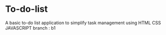 # To-do-list
​A basic to-do list application to simplify task management using HTML CSS JAVASCRIPT
branch : b1